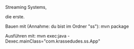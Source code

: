 Streaming Systems,

die erste.

Bauen mit (Annahme: du bist im Ordner "ss"):
mvn package

Ausführen mit:
mvn exec:java -Dexec.mainClass="com.krassedudes.ss.App" 